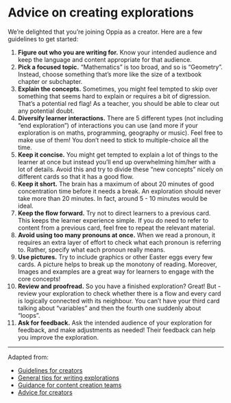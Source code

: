 # Advice on creating explorations

We’re delighted that you’re joining Oppia as a creator. Here are a few guidelines to get started:
 
1. **Figure out who you are writing for.** Know your intended audience and keep the language and content appropriate for that audience.  
2. **Pick a focused topic.** “Mathematics” is too broad, and so is “Geometry”. Instead, choose something that’s more like the size of a textbook chapter or subchapter.
3. **Explain the concepts.** Sometimes, you might feel tempted to skip over something that seems hard to explain or requires a bit of digression. That’s a potential red flag! As a teacher, you should be able to clear out any potential doubt. 
4. **Diversify learner interactions.** There are 5 different types (not including “end exploration”) of interactions you can use (and more if your exploration is on maths, programming, geography or music). Feel free to make use of them! You don’t need to stick to multiple-choice all the time.
5. **Keep it concise.** You might get tempted to explain a lot of things to the learner at once but instead you’ll end up overwhelming him/her with a lot of details. Avoid this and try to divide these “new concepts” nicely on different cards so that it has a good flow.
6. **Keep it short.** The brain has a maximum of about 20 minutes of good concentration time before it needs a break.  An exploration should never take more than 20 minutes. In fact, around 5 - 10 minutes would be ideal.
7. **Keep the flow forward.** Try not to direct learners to a previous card. This keeps the learner experience simple. If you do need to refer to content from a previous card, feel free to repeat the relevant material.
8. **Avoid using too many pronouns at once.** When we read a pronoun, it requires an extra layer of effort to check what each pronoun is referring to. Rather, specify what each pronoun really means.
9. **Use pictures.** Try to include graphics or other Easter eggs every few cards. A picture helps to break up the monotony of reading. Moreover, Images and examples are a great way for learners to engage with the core concepts! 
10. **Review and proofread.** So you have a finished exploration? Great! But - review your exploration to check whether there is a flow and every card is logically connected with its neighbour. You can’t have your third card talking about “variables” and then the fourth one suddenly about “loops”.
11. **Ask for feedback.** Ask the intended audience of your exploration for feedback, and make adjustments as needed! Their feedback can help you improve the exploration.
 
---
 
Adapted from:
- [Guidelines for creators](https://docs.google.com/document/d/1Ffx_nJsZ8k-aJyPRlFu2HWDJPIkfTAyUBxyUbtcEe2Y/edit)
- [General tips for writing explorations](https://docs.google.com/document/d/1u4WErMBSRR7TQPAZ9Kd1rGJ6U4V9EQZJx462gCxyrYk/edit)
- [Guidance for content creation teams](https://docs.google.com/document/d/1h8jDHduAOgMOkpssiDMduCdP9TYfTOsS0UQ_VhwWa-k/edit)
- [Advice for creators](https://docs.google.com/document/d/1WcO4uNznFejkQZ2nq320zzpSaNRQ8aqYZz5MGMQuEoY/edit)
 
 
